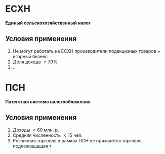 # ЕСХН
**Единый сельскохозяйственный налог**
## Условия применения
1. Не могут работать на ЕСХН производители подакцизных товаров + игорный бизнес
2. Доля дохода $\geq 70\%$
3. ...

# ПСН
**Патентная система налогообложения**
## Условия применения
1. Доходы $< 60$ млн. р.
2. Средняя численность $< 15$ чел.
3. Розничная торговля в рамках ПСН не признаётся торговля, подлежащщщая т